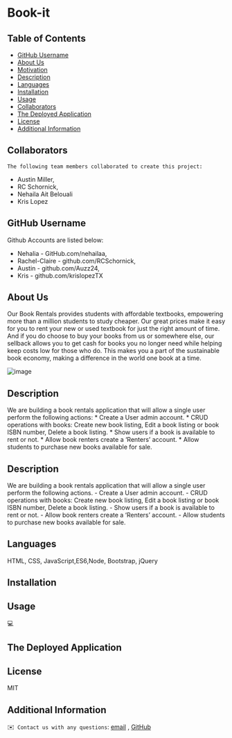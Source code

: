 # Book-it

## Table of Contents
  - [GitHub Username](#github)
  - [About Us](#about)
  - [Motivation](#motivation)
  - [Description](#description)
  - [Languages](#languages)
  - [Installation](#installation)
  - [Usage](#usage)
  - [Collaborators](#credits)
  - [The Deployed Application](#credits)
  - [License](#license)
  - [Additional Information](#additional-info)

 ## Collaborators
    The following team members collaborated to create this project:
   * Austin Miller,  
   * RC Schornick,  
   * Nehaila Ait Belouali
   * Kris Lopez

  ## GitHub Username
  Github Accounts are listed below:
  * Nehalia - GitHub.com/nehailaa, 
  * Rachel-Claire - github.com/RCSchornick, 
  * Austin - github.com/Auzz24,
  * Kris - github.com/krislopezTX
  

  ## About Us
  Our Book Rentals provides students with affordable textbooks, empowering more than a million students to study cheaper. Our great prices make it easy for you to rent your new or used textbook for just the right amount of time. And if you do choose to buy your books from us or somewhere else, our sellback allows you to get cash for books you no longer need while helping keep costs low for those who do. This makes you a part of the sustainable book economy, making a difference in the world one book at a time.

![image](https://user-images.githubusercontent.com/94027300/156115454-b46f76e9-13dc-4306-b1d2-f102ed7b629c.png)

  ## Description
   We are building a book rentals application that will allow a single user perform the following actions:
		* Create a User admin account.
		* CRUD operations with books: Create new book listing, Edit a book listing or book ISBN number, Delete a book listing.
		* Show users if a book is available to rent or not.
		* Allow book renters create a ‘Renters’ account.
    * Allow students to purchase new books available for sale.


  ## Description
  We are building a book rentals application that will allow a single user perform the following actions.
		- Create a User admin account.
		- CRUD operations with books: Create new book listing, Edit a book listing or book ISBN number, Delete a book listing.
		- Show users if a book is available to rent or not.
		- Allow book renters create a ‘Renters’ account.
    - Allow students to purchase new books available for sale.
    
  ## Languages
  HTML, CSS, JavaScript,ES6,Node, Bootstrap, jQuery

  ## Installation
 

  ## Usage
  💻

  ## The Deployed Application

  
  ## License
  MIT

  ## Additional Information
  ✉️` Contact us with any questions`: [email](mailto:) , [GitHub]()<br />
